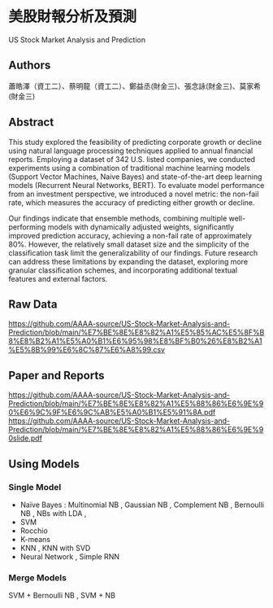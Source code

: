 # 美股財報分析及預測
US Stock Market Analysis and Prediction

## Authors
蕭皓澤（資工二）、蔡明龍（資工二）、鄭益丞(財金三)、張念詠(財金三)、莫家希(財金三)

## Abstract 
This study explored the feasibility of predicting corporate growth or decline using natural language processing techniques applied to annual financial reports. 
Employing a dataset of 342 U.S. listed companies, we conducted experiments using a combination of traditional machine learning models (Support Vector Machines, Naive Bayes) and state-of-the-art deep learning models 
(Recurrent Neural Networks, BERT). To evaluate model performance from an investment perspective, we introduced a novel metric: the non-fail rate, which measures the accuracy of predicting either growth or decline.

Our findings indicate that ensemble methods, combining multiple well-performing models with dynamically adjusted weights, significantly improved prediction accuracy, achieving a non-fail rate of approximately 80%. 
However, the relatively small dataset size and the simplicity of the classification task limit the generalizability of our findings. Future research can address these limitations by expanding the dataset, 
exploring more granular classification schemes, and incorporating additional textual features and external factors.

## Raw Data 
https://github.com/AAAA-source/US-Stock-Market-Analysis-and-Prediction/blob/main/%E7%BE%8E%E8%82%A1%E5%85%AC%E5%8F%B8%E8%B2%A1%E5%A0%B1%E6%95%98%E8%BF%B0%26%E8%B2%A1%E5%8B%99%E6%8C%87%E6%A8%99.csv

## Paper and Reports 
https://github.com/AAAA-source/US-Stock-Market-Analysis-and-Prediction/blob/main/%E7%BE%8E%E8%82%A1%E5%88%86%E6%9E%90%E6%9C%9F%E6%9C%AB%E5%A0%B1%E5%91%8A.pdf
https://github.com/AAAA-source/US-Stock-Market-Analysis-and-Prediction/blob/main/%E7%BE%8E%E8%82%A1%E5%88%86%E6%9E%90slide.pdf

## Using Models 
### Single Model
- Naïve Bayes : Multinomial NB , Gaussian NB , Complement NB , Bernoulli NB , NBs with LDA , 
- SVM 
- Rocchio
- K-means
- KNN , KNN with SVD
- Neural Network , Simple RNN
### Merge Models
SVM + Bernoulli NB , SVM + NB
